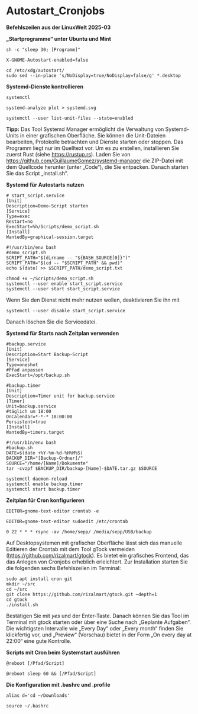 # Autostart_Cronjobs

**Befehlszeilen aus der LinuxWelt 2025-03**

**„Startprogramme“ unter Ubuntu und Mint**
```
sh -c "sleep 30; [Programm]"
```
```
X-GNOME-Autostart-enabled=false
```
```
cd /etc/xdg/autostart/
sudo sed --in-place 's/NoDisplay=true/NoDisplay=false/g' *.desktop
```

**Systemd-Dienste kontrollieren**
```
systemctl
```
```
systemd-analyze plot > systemd.svg
```
```
systemctl --user list-unit-files --state=enabled
```
**Tipp:** Das Tool Systemd Manager ermöglicht die Verwaltung von Systemd-Units in einer grafischen Oberfläche. Sie können die Unit-Dateien bearbeiten, Protokolle betrachten und Dienste starten oder stoppen. Das Programm liegt nur im Quelltext vor. Um es zu erstellen, installieren Sie zuerst Rust (siehe https://rustup.rs). Laden Sie von https://github.com/GuillaumeGomez/systemd-manager die ZIP-Datei mit dem Quellcode herunter (unter „Code“), die Sie entpacken. Danach starten Sie das Script „install.sh“.

**Systemd für Autostarts nutzen**
```
# start_script.service
[Unit]
Description=Demo-Script starten
[Service]
Type=exec
Restart=no
ExecStart=%h/Scripts/demo_script.sh
[Install]
WantedBy=graphical-session.target
```
```
#!/usr/bin/env bash
#demo_script.sh
SCRIPT_PATH="$(dirname -- "${BASH_SOURCE[0]}")"
SCRIPT_PATH="$(cd -- "$SCRIPT_PATH" && pwd)" 
echo $(date) >> $SCRIPT_PATH/demo_script.txt
```
```
chmod +x ~/Scripts/demo_script.sh
systemctl --user enable start_script.service
systemctl --user start start_script.service
```
Wenn Sie den Dienst nicht mehr nutzen wollen, deaktivieren Sie ihn mit
```
systemctl --user disable start_script.service
```
Danach löschen Sie die Servicedatei.

**Systemd für Starts nach Zeitplan verwenden**
```
#backup.service
[Unit]
Description=Start Backup-Script
[Service]
Type=oneshot
#Pfad anpassen
ExecStart=/opt/backup.sh
```
```
#backup.timer
[Unit]
Description=Timer unit for backup.service
[Timer]
Unit=backup.service
#täglich um 18:00
OnCalendar=*-*-* 18:00:00
Persistent=true
[Install]
WantedBy=timers.target
```
```
#!/usr/bin/env bash
#backup.sh
DATE=$(date +%Y-%m-%d-%H%M%S)
BACKUP_DIR="[Backup-Ordner]/"
SOURCE="/home/[Name]/Dokumente"
tar -cvzpf $BACKUP_DIR/backup-[Name]-$DATE.tar.gz $SOURCE
```
```
systemctl daemon-reload
systemctl enable backup.timer
systemctl start backup.timer
```
**Zeitplan für Cron konfigurieren**
```
EDITOR=gnome-text-editor crontab -e
```
```
EDITOR=gnome-text-editor sudoedit /etc/crontab
```
```
0 22 * * * rsync -av /home/sepp/ /media/sepp/USB/backup
```
Auf Desktopsystemen mit grafischer Oberfläche lässt sich das manuelle Editieren der Crontab mit dem Tool gTock vermeiden (https://github.com/rizalmart/gtock). Es bietet ein grafisches Frontend, das das Anlegen von Cronjobs erheblich erleichtert. Zur Installation starten Sie die folgenden sechs Befehlszeilen im Terminal:
```
sudo apt install cron git
mkdir ~/src
cd ~/src
git clone https://github.com/rizalmart/gtock.git –depth=1
cd gtock
./install.sh
```
Bestätigen Sie mit *yes* und der Enter-Taste. Danach können Sie das Tool im Terminal mit
gtock starten oder über eine Suche nach „Geplante Aufgaben“. Die wichtigsten Intervalle wie „Every Day“ oder „Every month“ finden Sie klickfertig vor, und „Preview“ (Vorschau) bietet in der Form „On every day at 22:00“ eine gute Kontrolle.

**Scripts mit Cron beim Systemstart ausführen**
```
@reboot [/Pfad/Script]
```
```
@reboot sleep 60 && [/Pfad/Script]
```
**Die Konfiguration mit .bashrc und .profile**
```
alias d='cd ~/Downloads'
```
```
source ~/.bashrc
```
